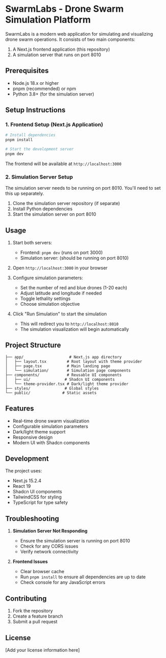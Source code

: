 # SwarmLabs - Drone Swarm Simulation Platform

SwarmLabs is a modern web application for simulating and visualizing drone swarm operations. It consists of two main components:
1. A Next.js frontend application (this repository)
2. A simulation server that runs on port 8010

## Prerequisites

- Node.js 18.x or higher
- pnpm (recommended) or npm
- Python 3.8+ (for the simulation server)

## Setup Instructions

### 1. Frontend Setup (Next.js Application)

```bash
# Install dependencies
pnpm install

# Start the development server
pnpm dev
```

The frontend will be available at `http://localhost:3000`

### 2. Simulation Server Setup

The simulation server needs to be running on port 8010. You'll need to set this up separately.

1. Clone the simulation server repository (if separate)
2. Install Python dependencies
3. Start the simulation server on port 8010

## Usage

1. Start both servers:
   - Frontend: `pnpm dev` (runs on port 3000)
   - Simulation server: (should be running on port 8010)

2. Open `http://localhost:3000` in your browser

3. Configure simulation parameters:
   - Set the number of red and blue drones (1-20 each)
   - Adjust latitude and longitude if needed
   - Toggle lethality settings
   - Choose simulation objective

4. Click "Run Simulation" to start the simulation
   - This will redirect you to `http://localhost:8010`
   - The simulation visualization will begin automatically

## Project Structure

```
├── app/                    # Next.js app directory
│   ├── layout.tsx         # Root layout with theme provider
│   ├── page.tsx           # Main landing page
│   └── simulation/        # Simulation page components
├── components/            # Reusable UI components
│   ├── ui/               # Shadcn UI components
│   └── theme-provider.tsx # Dark/light theme provider
├── styles/               # Global styles
└── public/              # Static assets
```

## Features

- Real-time drone swarm visualization
- Configurable simulation parameters
- Dark/light theme support
- Responsive design
- Modern UI with Shadcn components

## Development

The project uses:
- Next.js 15.2.4
- React 19
- Shadcn UI components
- TailwindCSS for styling
- TypeScript for type safety

## Troubleshooting

1. **Simulation Server Not Responding**
   - Ensure the simulation server is running on port 8010
   - Check for any CORS issues
   - Verify network connectivity

2. **Frontend Issues**
   - Clear browser cache
   - Run `pnpm install` to ensure all dependencies are up to date
   - Check console for any JavaScript errors

## Contributing

1. Fork the repository
2. Create a feature branch
3. Submit a pull request

## License

[Add your license information here] 